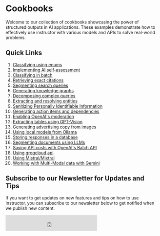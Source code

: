 # Cookbooks

Welcome to our collection of cookbooks showcasing the power of structured outputs in AI applications. These examples demonstrate how to effectively use instructor with various models and APIs to solve real-world problems.

## Quick Links

1. [Classifying using enums](classification.md)
2. [Implementing AI self-assessment](self_critique.md)
3. [Classifying in batch](batch_classification.md)
4. [Retrieving exact citations](exact_citations.md)
5. [Segmenting search queries](search.md)
6. [Generating knowledge graphs](knowledge_graph.md)
7. [Decomposing complex queries](planning-tasks.md)
8. [Extracting and resolving entities](entity_resolution.md)
9. [Sanitizing Personally Identifiable Information](pii.md)
10. [Generating action items and dependencies](../hub/action_items.md)
11. [Enabling OpenAI's moderation](moderation.md)
12. [Extracting tables using GPT-Vision](extracting_tables.md)
13. [Generating advertising copy from images](image_to_ad_copy.md)
14. [Using local models from Ollama](ollama.md)
15. [Storing responses in a database](sqlmodel.md)
16. [Segmenting documents using LLMs](document_segmentation.md)
17. [Saving API costs with OpenAI's Batch API](batch_job_oai.md)
18. [Using groqcloud api](groq.md)
19. [Using Mistral/Mixtral](mistral.md)
20. [Working with Multi-Modal data with Gemini](multi_modal_gemini.md)

## Subscribe to our Newsletter for Updates and Tips

If you want to get updates on new features and tips on how to use Instructor, you can subscribe to our newsletter below to get notified when we publish new content.

<iframe src="https://embeds.beehiiv.com/2faf420d-8480-4b6e-8d6f-9c5a105f917a?slim=true" data-test-id="beehiiv-embed" height="52" frameborder="0" scrolling="no" style="margin: 0; border-radius: 0px !important; background-color: transparent;"></iframe>
